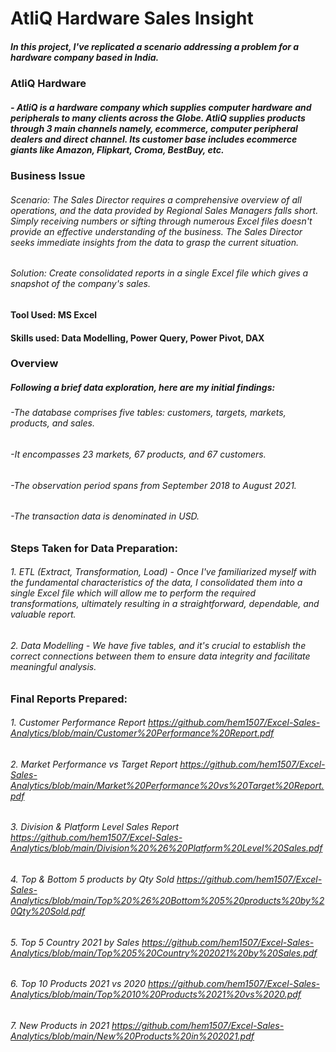 # AtliQ Hardware Sales Insight

##### In this project, I've replicated a scenario addressing a problem for a hardware company based in India.

### AtliQ Hardware
#####   - AtliQ is a hardware company which supplies computer hardware and peripherals to many clients across the Globe. AtliQ supplies products through 3 main channels namely, ecommerce, computer peripheral dealers and direct channel. Its customer base includes ecommerce giants like Amazon, Flipkart, Croma, BestBuy, etc.

### Business Issue
###### Scenario: The Sales Director requires a comprehensive overview of all operations, and the data provided by Regional Sales Managers falls short. Simply receiving numbers or sifting through numerous Excel files doesn't provide an effective understanding of the business. The Sales Director seeks immediate insights from the data to grasp the current situation.
###### Solution: Create consolidated reports in a single Excel file which gives a snapshot of the company's sales.

#### Tool Used: MS Excel
#### Skills used: Data Modelling, Power Query, Power Pivot, DAX

### Overview
##### Following a brief data exploration, here are my initial findings:
######   -The database comprises five tables: customers, targets, markets, products, and sales.
######   -It encompasses 23 markets, 67 products, and 67 customers.
######   -The observation period spans from September 2018 to August 2021.
######   -The transaction data is denominated in USD.

### Steps Taken for Data Preparation:
###### 1. ETL (Extract, Transformation, Load) - Once I've familiarized myself with the fundamental characteristics of the data, I consolidated them into a single Excel file which will allow me to perform the required transformations, ultimately resulting in a straightforward, dependable, and valuable report.
###### 2. Data Modelling - We have five tables, and it's crucial to establish the correct connections between them to ensure data integrity and facilitate meaningful analysis.

### Final Reports Prepared:
###### 1. Customer Performance Report https://github.com/hem1507/Excel-Sales-Analytics/blob/main/Customer%20Performance%20Report.pdf
###### 2. Market Performance vs Target Report https://github.com/hem1507/Excel-Sales-Analytics/blob/main/Market%20Performance%20vs%20Target%20Report.pdf
###### 3. Division & Platform Level Sales Report https://github.com/hem1507/Excel-Sales-Analytics/blob/main/Division%20%26%20Platform%20Level%20Sales.pdf
###### 4. Top & Bottom 5 products by Qty Sold https://github.com/hem1507/Excel-Sales-Analytics/blob/main/Top%20%26%20Bottom%205%20products%20by%20Qty%20Sold.pdf
###### 5. Top 5 Country 2021 by Sales https://github.com/hem1507/Excel-Sales-Analytics/blob/main/Top%205%20Country%202021%20by%20Sales.pdf
###### 6. Top 10 Products 2021 vs 2020 https://github.com/hem1507/Excel-Sales-Analytics/blob/main/Top%2010%20Products%2021%20vs%2020.pdf
###### 7. New Products in 2021 https://github.com/hem1507/Excel-Sales-Analytics/blob/main/New%20Products%20in%202021.pdf

